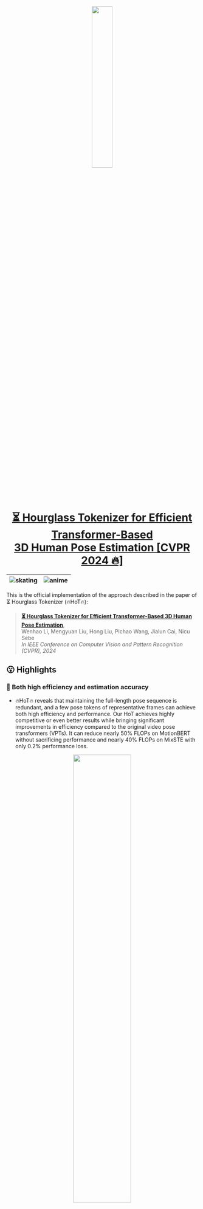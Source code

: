 
<div align="center"><img src="figure/logo.png" width="33%"></div>

<h1 align="center"> <a href="https://arxiv.org/pdf/2311.12028">⏳ Hourglass Tokenizer for Efficient Transformer-Based <br> 3D Human Pose Estimation [CVPR 2024 🔥]</a></h1>

<!-- <h1 align="center">⏳ Hourglass Tokenizer for Efficient Transformer-Based <br> 3D Human Pose Estimation [CVPR 2024 🔥]</h1> -->

| ![skating](figure/skating.gif)  | ![anime](figure/dancing.gif) |
| ------------- | ------------- |

This is the official implementation of the approach described in the paper of ⏳ Hourglass Tokenizer (🔥HoT🔥):

> [**⏳ Hourglass Tokenizer for Efficient Transformer-Based 3D Human Pose Estimation**](https://arxiv.org/pdf/2311.12028),            
> Wenhao Li, Mengyuan Liu, Hong Liu, Pichao Wang, Jialun Cai, Nicu Sebe             
> *In IEEE Conference on Computer Vision and Pattern Recognition (CVPR), 2024*

## 😮 Highlights

### 🚀 Both high efficiency and estimation accuracy
- 🔥HoT🔥 reveals that maintaining the full-length pose sequence is redundant, and a few pose tokens of representative frames can achieve both high efficiency and performance. 
Our HoT achieves highly competitive or even better results while bringing significant improvements in efficiency compared to the original video pose transformers (VPTs). 
It can reduce nearly 50% FLOPs on MotionBERT without sacrificing performance and nearly 40% FLOPs on MixSTE with only 0.2% performance loss. 

<p align="center"><img src="figure/flops.png" width="55%" alt="" /></p>

### ✨ Simple baseline, general-purpose efficient transformer-based framework
- 🔥HoT🔥 is the first plug-and-play framework for efficient transformer-based 3D human pose estimation from videos. 
Unlike existing VPTs, which follow a “rectangle” paradigm that maintains the full-length sequence across all blocks, HoT begins with pruning the pose tokens of redundant frames and ends with recovering the full-length tokens (look like an “hourglass” ⏳). 
It is a general-purpose pruning-and-recovering framework, capable of being easily incorporated into common VPT models on both seq2seq and seq2frame pipelines while effectively accommodating various token pruning and recovery strategies. 

<p align="center"><img src="figure/pipeline.png" width="55%" alt="" /></p>

## 💡 Installation

🔥HoT🔥 is tested on Ubuntu 18 with Pytorch 1.7.1 and Python 3.9. 
- Create a conda environment: ```conda create -n hot python=3.9```
- Install PyTorch 1.7.1 and Torchvision 0.8.2 following the [official instructions](https://pytorch.org/)
- ```pip3 install -r requirements.txt```

## 🐳 Download pretrained models

🔥HoT🔥's pretrained models can be found in [here](https://drive.google.com/drive/folders/1Mr00vyPXMnAX2lA4r1r2L3nR1bR4wvoN?usp=sharing), please download it and put it in the './checkpoint/pretrained' directory. 

## 🤖 Dataset setup

Please download the dataset from [Human3.6M](http://vision.imar.ro/human3.6m/) website, and refer to [VideoPose3D](https://github.com/facebookresearch/VideoPose3D) to set up the Human3.6M dataset ('./dataset' directory). 
Or you can download the processed data from [here](https://drive.google.com/drive/folders/112GPdRC9IEcwcJRyrLJeYw9_YV4wLdKC?usp=sharing). 

```bash
${POSE_ROOT}/
|-- dataset
|   |-- data_3d_h36m.npz
|   |-- data_2d_h36m_gt.npz
|   |-- data_2d_h36m_cpn_ft_h36m_dbb.npz
```

## 🚅 Test the model

You can obtain the results of Table 6 of our paper, including the results of MixSTE, HoT w. MixSTE, TPC w. MixSTE, MHFormer, TPC w. MHFormer models. 

```bash
## MixSTE
python main_mixste.py --batch_size 4 --test --frames 243 --dct_ratio 0.7 --model mixste --previous_dir 'checkpoint/pretrained/mixste' 

## MixSTE-DCT
python main_mixste.py --batch_size 4 --test --frames 243 --dct_ratio 0.7 --model mixste_dct --previous_dir 'checkpoint/pretrained/mixste_dct' 

## MHFormer
python main_mhformer.py --batch_size 256 --test --frames 351 --stride 1 --model mhformer.mhformer --previous_dir 'checkpoint/pretrained/mhformer'

## TPC w. MHFormer
python main_mhformer_tpc.py --batch_size 256 --test --frames 351 --stride 1 --model mhformer.tpc_mhformer --previous_dir 'checkpoint/pretrained/mhformer' 
```

## ⚡ Train the model

To train MixSTE, HoT w. MixSTE, TPC w. MixSTE, MHFormer, TPC w. MHFormer models on Human3.6M:

```bash
## MixSTE
python main_mixste.py --batch_size 4 --frames 243 --stride 243 --model mixste

## MixSTE-DCT
python main_mixste.py --batch_size 4 --frames 243 --dct_ratio 0.7 --model mixste_dct

## MHFormer
python main_mhformer.py --batch_size 128 --nepoch 20 --lr 1e-3 --lr_decay_epoch 5 --lr_decay 0.95 --frames 351 --stride 1 --model mhformer.mhformer

## TPC w. MHFormer
python main_mhformer_tpc.py --batch_size 210 --nepoch 20 --lr 1e-3 --lr_decay_epoch 5 --lr_decay 0.95 --frames 351 --stride 1 --model mhformer.tpc_mhformer --token_num 117 --layer_index 1
```

## 🤗 Demo
First, you need to download YOLOv3 and HRNet pretrained models [here](https://drive.google.com/drive/folders/1_ENAMOsPM7FXmdYRbkwbFHgzQq_B_NQA?usp=sharing) and put it in the './demo/lib/checkpoint' directory. 
Then, you need to put your in-the-wild videos in the './demo/video' directory. 

Run the command below:
```bash
python demo/vis.py --video sample_video.mp4
```

Sample demo output:

<p align="center"><img src="figure/sample_video.gif" width="60%" alt="" /></p>

## ✏️ Citation

If you find our work useful in your research, please consider citing:

    @inproceedings{li2024hourglass,
      title={Hourglass Tokenizer for Efficient Transformer-Based 3D Human Pose Estimation},
      author={Li, Wenhao and Liu, Mengyuan and Liu, Hong and Wang, Pichao and Cai, Jialun and Sebe, Nicu},
      booktitle={Proceedings of the IEEE/CVF Conference on Computer Vision and Pattern Recognition (CVPR)},
      year={2024}
    }

## 👍 Acknowledgement

Our code is extended from the following repositories. We thank the authors for releasing the codes. 

- [MixSTE](https://github.com/JinluZhang1126/MixSTE)
- [MHFormer](https://github.com/Vegetebird/MHFormer)
- [StridedTransformer-Pose3D](https://github.com/Vegetebird/StridedTransformer-Pose3D)

## 🔒 Licence

This project is licensed under the terms of the MIT license.

## 🤝 Contributors

<a href="https://github.com/NationalGAILab/HoT/graphs/contributors">
  <img src="https://contrib.rocks/image?repo=NationalGAILab/HoT" />
</a>